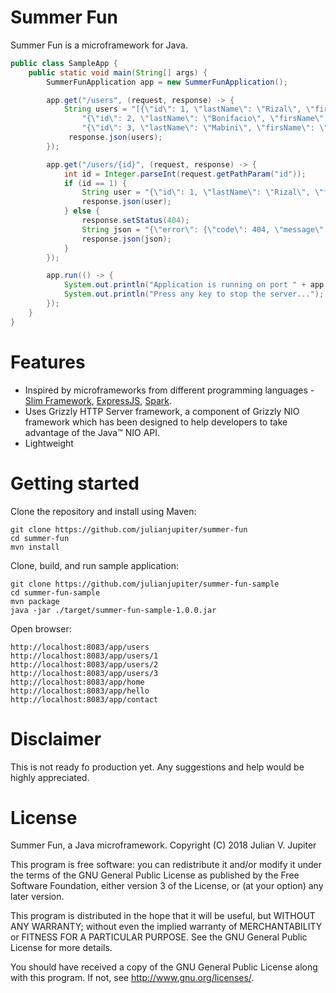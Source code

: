 # Summer Fun
Summer Fun is a microframework for Java.

```java
public class SampleApp {
    public static void main(String[] args) {
        SummerFunApplication app = new SummerFunApplication();

        app.get("/users", (request, response) -> {
            String users = "[{\"id\": 1, \"lastName\": \"Rizal\", \"firsName\": \"Jose\"}," +
                "{\"id\": 2, \"lastName\": \"Bonifacio\", \"firsName\": \"Andres\"}," +
                "{\"id\": 3, \"lastName\": \"Mabini\", \"firsName\": \"Apolinario\"}]";
             response.json(users);
        });

        app.get("/users/{id}", (request, response) -> {
            int id = Integer.parseInt(request.getPathParam("id"));
            if (id == 1) {
                String user = "{\"id\": 1, \"lastName\": \"Rizal\", \"firsName\": \"Jose\"}";
                response.json(user);
            } else {
                response.setStatus(404);
                String json = "{\"error\": {\"code\": 404, \"message\": \"Resource Not Found\"}}";
                response.json(json);
            }
        });

        app.run(() -> {
            System.out.println("Application is running on port " + app.getPort());
            System.out.println("Press any key to stop the server...");
        });
    }
}
```

# Features
* Inspired by microframeworks from different programming languages - [Slim Framework](https://www.slimframework.com), [ExpressJS](https://expressjs.com), [Spark](http://sparkjava.com).
* Uses Grizzly HTTP Server framework, a component of Grizzly NIO framework which has been designed to help developers to take advantage of the Java™ NIO API.
* Lightweight

# Getting started
Clone the repository and install using Maven:
```
git clone https://github.com/julianjupiter/summer-fun
cd summer-fun
mvn install
```

Clone, build, and run sample application:
```
git clone https://github.com/julianjupiter/summer-fun-sample
cd summer-fun-sample
mvn package
java -jar ./target/summer-fun-sample-1.0.0.jar
```

Open browser:
```
http://localhost:8083/app/users
http://localhost:8083/app/users/1
http://localhost:8083/app/users/2
http://localhost:8083/app/users/3
http://localhost:8083/app/home
http://localhost:8083/app/hello
http://localhost:8083/app/contact
```

# Disclaimer
This is not ready fo production yet. Any suggestions and help would be highly appreciated.

# License
Summer Fun, a Java microframework.
Copyright (C) 2018  Julian V. Jupiter

This program is free software: you can redistribute it and/or modify it under the terms of the GNU General Public License as published by the Free Software Foundation, either version 3 of the License, or (at your option) any later version.

This program is distributed in the hope that it will be useful, but WITHOUT ANY WARRANTY; without even the implied warranty of MERCHANTABILITY or FITNESS FOR A PARTICULAR PURPOSE.  See the GNU General Public License for more details.

You should have received a copy of the GNU General Public License along with this program.  If not, see <http://www.gnu.org/licenses/>.
